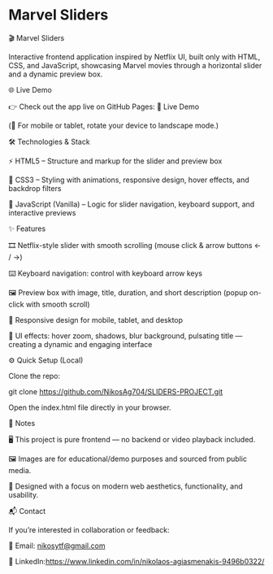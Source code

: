 # Marvel Sliders

🎬 Marvel Sliders

Interactive frontend application inspired by Netflix UI, built only with HTML, CSS, and JavaScript, showcasing Marvel movies through a horizontal slider and a dynamic preview box.

🌐 Live Demo

👉 Check out the app live on GitHub Pages:
🔗 Live Demo

(📱 For mobile or tablet, rotate your device to landscape mode.)

🛠️ Technologies & Stack

⚡ HTML5 – Structure and markup for the slider and preview box

🎨 CSS3 – Styling with animations, responsive design, hover effects, and backdrop filters

🧩 JavaScript (Vanilla) – Logic for slider navigation, keyboard support, and interactive previews

✨ Features

🎞️ Netflix-style slider with smooth scrolling (mouse click & arrow buttons ← / →)

⌨️ Keyboard navigation: control with keyboard arrow keys

🖼️ Preview box with image, title, duration, and short description (popup on-click with smooth scroll)

📱 Responsive design for mobile, tablet, and desktop

💫 UI effects: hover zoom, shadows, blur background, pulsating title — creating a dynamic and engaging interface

⚙️ Quick Setup (Local)

Clone the repo:

git clone https://github.com/NikosAg704/SLIDERS-PROJECT.git


Open the index.html file directly in your browser.

📝 Notes

🖥️ This project is pure frontend — no backend or video playback included.

🖼️ Images are for educational/demo purposes and sourced from public media.

🎨 Designed with a focus on modern web aesthetics, functionality, and usability.

📬 Contact

If you’re interested in collaboration or feedback:

📧 Email: nikosytf@gmail.com

🔗 LinkedIn:https://www.linkedin.com/in/nikolaos-agiasmenakis-9496b0322/
